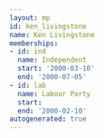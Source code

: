 ```yaml
---
layout: mp
id: ken_livingstone
name: Ken Livingstone
memberships:
- id: ind
  name: Independent
  start: '2000-03-10'
  end: '2000-07-05'
- id: lab
  name: Labour Party
  start: 
  end: '2000-02-10'
autogenerated: true
---
```

